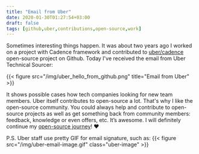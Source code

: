 ```yaml
---
title: "Email from Uber"
date: 2020-01-30T01:27:54+03:00
draft: false
tags: [github,uber,contributions,open-source,work]
---
```


Sometimes interesting things happen. It was about two years ago I worked on a project with Cadence framework and
contributed to [uber/cadence](https://github.com/uber/cadence) open-source project on Github. Today I've received the 
email from Uber Technical Sourcer:

{{< figure src="/img/uber_hello_from_github.png" title="Email from Uber" >}}

It shows possible cases how tech companies looking for new team members. Uber itself contributes to open-source a lot.
That's why I like the open-source community. You could always help and contribute to open-source projects as well as get 
something back from community members: feedback, knowledge or even offers, etc. It’s awesome. I will definitely continue 
my [open-source journey](https://github.com/vvelikodny)! :heart:

P.S. Uber staff use pretty GIF for email signature, such as:
{{< figure src="/img/uber-email-image.gif" class="uber-image" >}}